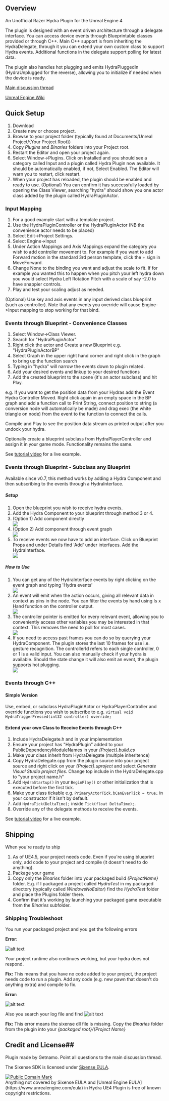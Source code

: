 ## Overview ##

An Unofficial Razer Hydra Plugin for the Unreal Engine 4

The plugin is designed with an event driven architecture through a delegate interface. You can access device events through Blueprintable classes provided or through C++. Main C++ support is from inheriting the HydraDelegate, through it you can extend your own custom class to support Hydra events. Additional functions in the delegate support polling for latest data.

The plugin also handles hot plugging and emits HydraPluggedIn (HydraUnplugged for the reverse), allowing you to initialize if needed when the device is ready.

[Main discussion thread](https://forums.unrealengine.com/showthread.php?3505-Razer-Hydra-Plugin)

[Unreal Engine Wiki](https://wiki.unrealengine.com/Unofficial_Hydra_Plugin)

## Quick Setup ##

 1.	Download 
 2.	Create new or choose project.
 3.	Browse to your project folder (typically found at Documents/Unreal Project/{Your Project Root})
 4.	Copy *Plugins* and *Binaries* folders into your Project root.
 5.	Restart the Editor and open your project again.
 6.	Select Window->Plugins. Click on Installed and you should see a category called Input and a plugin called Hydra Plugin now available. It should be automatically enabled, if not, Select Enabled. The Editor will warn you to restart, click restart.
 7.	When your project has reloaded, the plugin should be enabled and ready to use.
(Optional) You can confirm it has successfully loaded by opening the Class Viewer, searching "hydra" should show you one actor class added by the plugin called HydraPluginActor.

### Input Mapping ###

 1.	For a good example start with a template project.
 2.	Use the HydraPluginController or the HydraPluginActor (NB the convenience actor needs to be placed)
 3.	Select Edit->Project Settings.
 4.	Select Engine->Input
 5.	Under Action Mappings and Axis Mappings expand the category you wish to add controller movement to. For example if you want to add Forward motion in the standard 3rd person template, click the + sign in MoveForward.
 6.	Change None to the binding you want and adjust the scale to fit. If for example you wanted this to happen when you pitch your left hydra down you would select Hydra Left Rotation Pitch with a scale of say -2.0 to have snappier controls.
 7.	Play and test your scaling adjust as needed.

(Optional) Use key and axis events in any input derived class blueprint (such as controller). Note that any events you override will cause Engine->Input mapping to stop working for that bind.


### Events through Blueprint - Convenience Classes ###

 1.	Select Window->Class Viewer.
 2.	Search for "HydraPluginActor"
 3.	Right click the actor and Create a new Blueprint e.g. "HydraPluginActorBP"
 4.	Select Graph in the upper right hand corner and right click in the graph to bring up the function search
 5.	Typing in "hydra" will narrow the events down to plugin related.
 6.	Add your desired events and linkup to your desired functions
 7.	Add the created blueprint to the scene (it's an actor subclass) and hit Play.

e.g. If you want to get the position data from your Hydras add the Event Hydra Controller Moved. Right click again in an empty space in the BP graph and add a function call to Print String, connect position to string (a conversion node will automatically be made) and drag exec (the white triangle on node) from the event to the function to connect the calls.

Compile and Play to see the position data stream as printed output after you undock your hydra.

Optionally create a blueprint subclass from HydraPlayerController and assign it in your game mode. Functionality remains the same.

See [tutorial video](https://www.youtube.com/watch?v=zRURG4Zp0Zo) for a live example.

### Events through Blueprint - Subclass  any Blueprint ###

Available since v0.7, this method works by adding a Hydra Component and then subscribing to the events through a HydraInterface.

##### Setup #####
<ol>
<li> Open the blueprint you wish to receive hydra events.</li>
<li> Add the Hydra Component to your blueprint through method 3 or 4.</li>
<li> (Option 1) Add component directly</li>

<img src="http://i.imgur.com/04uZ62p.png">

<li> (Option 2) Add component through event graph</li>

<img src="http://i.imgur.com/We6ATck.png">

<li> To receive events we now have to add an interface. Click on Blueprint Props and under Details find 'Add' under interfaces. Add the HydraInterface.</li>

<img src="http://i.imgur.com/QgrcTgi.png">

</ol>

##### How to Use

<ol>
<li>You can get any of the HydraInterface events by right clicking on the event graph and typing 'Hydra events'</li>

<img src="http://i.imgur.com/7348GgZ.png">

<li>An event will emit when the action occurs, giving all relevant data in context as pins in the node. You can filter the events by hand using Is x Hand function on the controller output.</li>

<img src="http://i.imgur.com/6EuRcBN.png">

<li>The controller pointer is emitted for every relevant event, allowing you to conveniently access other variables you may be interested in that context. This removes the need to poll for most cases.</li>

<img src="http://i.imgur.com/Xp861nw.png">

<li> If you need to access past frames you can do so by querying your HydraComponent. The plugin stores the last 10 frames for use i.e. gesture recognition. The controllerId refers to each single controller, 0 or 1 is a valid input. You can also manually check if your hydra is available. Should the state change it will also emit an event, the plugin supports hot plugging.</li>

<img src="http://i.imgur.com/IopRDKg.png">

</ol>


### Events through C++ ###

#### Simple Version ####
Use, embed, or subclass HydraPluginActor or HydraPlayerController and override functions you wish to subscribe to e.g.
```virtual void HydraTriggerPressed(int32 controller) override;```

#### Extend your own Class to Receive Events through C++ ####

 1.	Include HydraDelegate.h and in your implementation
 2.	Ensure your project has "HydraPlugin" added to your PublicDependencyModuleNames in your *{Project}.build.cs*
 3.	Make your class inherit from HydraDelegate (multiple inheritence)
 4.	Copy HydraDelegate.cpp from the plugin source into your project source and right click on your *{Project}.uproject* and select *Generate Visual Studio project files*. Change top include in the HydraDelegate.cpp to "your project name.h"
 5.	Add ```HydraStartup()``` in your ```BeginPlay()``` or other initialization that is executed before the first tick.
 6.	Make your class tickable e.g. ```PrimaryActorTick.bCanEverTick = true;``` in your constructor if it isn't by default.
 7.	Add ```HydraTick(DeltaTime);``` inside ```Tick(float DeltaTime);```.
 8.	Override any of the delegate methods to receive the events.

See [tutorial video](https://www.youtube.com/watch?v=zRURG4Zp0Zo) for a live example.

## Shipping ##

When you're ready to ship

 1. As of UE4.5, your project needs code. Even if you're using blueprint only, add code to your project and compile (it doesn't need to do anything).
 2. Package your game
 3. Copy only the *Binaries* folder into your packaged build *{ProjectName}* folder. E.g. if I packaged a project called *HydraTest* in my packaged directory (typically called *WindowsNoEditor*) find the *HydraTest* folder and place the Plugins folder there.
 4. Confirm that it's working by launching your packaged game executable from the *Binaries* subfolder.

### Shipping Troubleshoot ###

You run your packaged project and you get the following errors

**Error:**

![alt text](http://i.imgur.com/IEIk7Rm.png "No Code Project Error")

Your project runtime also continues working, but your hydra does not respond.

**Fix:** This means that you have no code added to your project, the project needs code to run a plugin. Add any code (e.g. new pawn that doesn't do anything extra) and compile to fix.

**Error:**

![alt text](http://i.imgur.com/j4UAp8t.png "DLL not found Error")

Also you search your log file and find 
![alt text](http://i.imgur.com/jy6nsmX.png "Log of DLL not found Error")

**Fix:** This error means the sixense dll file is missing. Copy the *Binaries* folder from the plugin into your *{packaged root}/{Project Name}*

## Credit and License##
Plugin made by Getnamo. Point all questions to the main discussion thread.

The Sixense SDK is licensed under [Sixense EULA](http://sixense.com/eula).

<a rel="license" href="http://creativecommons.org/publicdomain/mark/1.0/">
<img src="http://i.creativecommons.org/p/mark/1.0/88x31.png"
     style="border-style: none;" alt="Public Domain Mark" />
</a>
<br />
Anything not covered by Sixense EULA and [Unreal Engine EULA](https://www.unrealengine.com/eula) in <span property="dct:title">Hydra UE4 Plugin</span> is free of known copyright restrictions.
